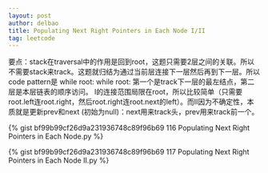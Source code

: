 ```yaml
---
layout: post
author: delbao
title: Populating Next Right Pointers in Each Node I/II
tag: leetcode
---
```


要点：stack在traversal中的作用是回到root，这题只需要2层之间的关联。所以不需要stack来track。这题就归结为通过当前层连接下一层然后再到下一层。所以code pattern是
while root:
     while root:
第一个是track下一层的最左结点，第二层是本层链表的顺序访问。
I的连接范围局限在root，所以比较简单（只需要root.left连root.right，然后root.right连root.next的left）。而II因为不确定性，本质就是更新prev和next (初始为null)：next用来track头，prev用来track前一个。
 
 
{% gist bf99b99cf26d9a231936748c89f96b69  116 Populating Next Right Pointers in Each Node.py %}

{% gist bf99b99cf26d9a231936748c89f96b69 117 Populating Next Right Pointers in Each Node II.py %}
